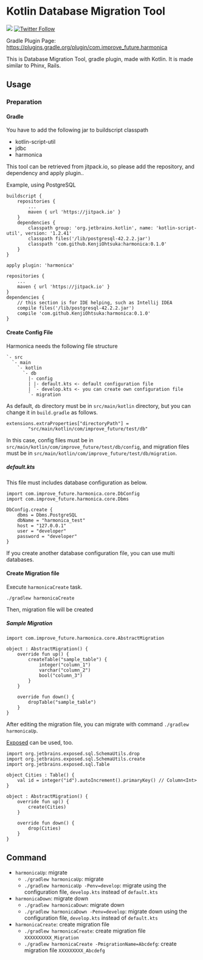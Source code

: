 # Kotlin Database Migration Tool

[![](https://jitpack.io/v/KenjiOhtsuka/harmonica.svg)](https://jitpack.io/#KenjiOhtsuka/harmonica) [![Twitter Follow](https://img.shields.io/twitter/follow/escamilloIII.svg?style=social)](https://twitter.com/escamilloIII)


Gradle Plugin Page: https://plugins.gradle.org/plugin/com.improve_future.harmonica

This is Database Migration Tool, gradle plugin, made with Kotlin.
It is made similar to Phinx, Rails.

## Usage

### Preparation

#### Gradle

You have to add the following jar to buildscript classpath

* kotlin-script-util
* jdbc
* harmonica

This tool can be retrieved from jitpack.io, so please add the repository, and dependency and apply plugin..

Example, using PostgreSQL

```
buildscript {
    repositories {
        ...
        maven { url 'https://jitpack.io' }
    }
    dependencies {
        classpath group: 'org.jetbrains.kotlin', name: 'kotlin-script-util', version: '1.2.41'
        classpath files('/lib/postgresql-42.2.2.jar')
        classpath 'com.github.KenjiOhtsuka:harmonica:0.1.0'
    }
}

apply plugin: 'harmonica'

repositories {
    ...
    maven { url 'https://jitpack.io' }
}
dependencies {
    // this section is for IDE helping, such as Intellij IDEA
    compile files('/lib/postgresql-42.2.2.jar')
    compile 'com.github.KenjiOhtsuka:harmonica:0.1.0'
}
```

#### Create Config File

Harmonica needs the following file structure

```
`- src
  `- main
    `- kotlin
      `- db
        |- config
        | |- default.kts <- default configuration file
        | `- develop.kts <- you can create own configuration file
        `- migration
```

As default, `db` directory must be in `src/main/kotlin` directory,
but you can change it in `build.gradle` as follows.

```
extensions.extraProperties["directoryPath"] =
        "src/main/kotlin/com/improve_future/test/db"
```

In this case, config files must be in `src/main/kotlin/com/improve_future/test/db/config`,
and migration files must be in `src/main/kotlin/com/improve_future/test/db/migration`.

##### default.kts

This file must includes database configuration as below.

```
import com.improve_future.harmonica.core.DbConfig
import com.improve_future.harmonica.core.Dbms

DbConfig.create {
    dbms = Dbms.PostgreSQL
    dbName = "harmonica_test"
    host = "127.0.0.1"
    user = "developer"
    password = "developer"
}
```

If you create another database configuration file, you can use multi databases.

#### Create Migration file

Execute `harmonicaCreate` task.

```
./gradlew harmonicaCreate
```

Then, migration file will be created

##### Sample Migration

```
import com.improve_future.harmonica.core.AbstractMigration

object : AbstractMigration() {
    override fun up() {
        createTable("sample_table") {
            integer("column_1")
            varchar("column_2")
            bool("column_3")
        }
    }

    override fun down() {
        dropTable("sample_table")
    }
}
```

After editing the migration file, you can migrate with command `./gradlew harmonicaUp`.

[Exposed](https://github.com/JetBrains/Exposed) can be used, too.

```
import org.jetbrains.exposed.sql.SchemaUtils.drop
import org.jetbrains.exposed.sql.SchemaUtils.create
import org.jetbrains.exposed.sql.Table

object Cities : Table() {
    val id = integer("id").autoIncrement().primaryKey() // Column<Int>
}

object : AbstractMigration() {
    override fun up() {
        create(Cities)
    }

    override fun down() {
        drop(Cities)
    }
}

```

## Command

* `harmonicaUp`: migrate
    * `./gradlew harmonicaUp`: migrate
    * `./gradlew harmonicaUp -Penv=develop`: migrate using the configuration file, `develop.kts` instead of `default.kts`
* `harmonicaDown`: migrate down
    * `./gradlew harmonicaDown`: migrate down
    * `./gradlew harmonicaDown -Penv=develop`: migrate down using the configuration file, `develop.kts` instead of `default.kts`
* `harmonicaCreate`: create migration file
    * `./gradlew harmonicaCreate`: create migration file `XXXXXXXXXX_Migration`
    * `./gradlew harmonicaCreate -PmigrationName=Abcdefg`: create migration file `XXXXXXXXX_Abcdefg`

